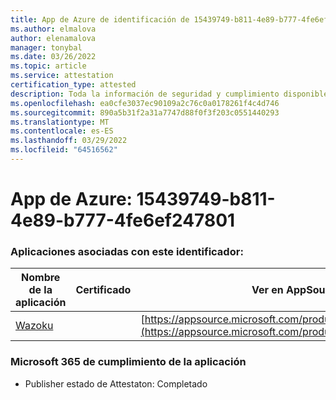 ```yaml
---
title: App de Azure de identificación de 15439749-b811-4e89-b777-4fe6ef247801
ms.author: elmalova
author: elenamalova
manager: tonybal
ms.date: 03/26/2022
ms.topic: article
ms.service: attestation
certification_type: attested
description: Toda la información de seguridad y cumplimiento disponible para 15439749-b811-4e89-b777-4fe6ef247801.
ms.openlocfilehash: ea0cfe3037ec90109a2c76c0a0178261f4c4d746
ms.sourcegitcommit: 890a5b31f2a31a7747d88f0f3f203c0551440293
ms.translationtype: MT
ms.contentlocale: es-ES
ms.lasthandoff: 03/29/2022
ms.locfileid: "64516562"
---
```

# <a name="azure-app-id-15439749-b811-4e89-b777-4fe6ef247801"></a>App de Azure: 15439749-b811-4e89-b777-4fe6ef247801


### <a name="apps-associated-with-this-id"></a>Aplicaciones asociadas con este identificador:
| **Nombre de la aplicación** | **Certificado** | **Ver en AppSource** |
|--------------|---------------|-----------------------|
| [Wazoku](../forward/WA200003384.md) |  | [https://appsource.microsoft.com/product/office/WA200003384](https://appsource.microsoft.com/product/office/WA200003384) |

### <a name="microsoft-365-app-compliance-status"></a>Microsoft 365 de cumplimiento de la aplicación
- Publisher estado de Attestaton: Completado
